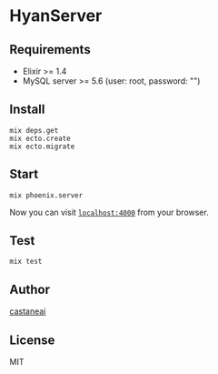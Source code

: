# HyanServer

## Requirements

- Elixir >= 1.4
- MySQL server >= 5.6 (user: root, password: "")

## Install

```
mix deps.get
mix ecto.create
mix ecto.migrate
```

## Start

```
mix phoenix.server
```

Now you can visit [`localhost:4000`](http://localhost:4000) from your browser.

## Test

```
mix test
```

## Author
[castaneai](https://github.com/castaneai)

## License
MIT
